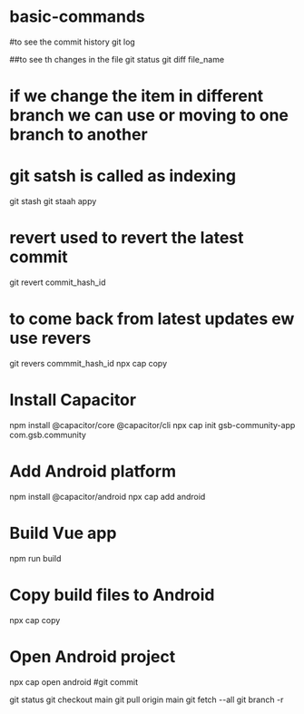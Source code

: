 # basic-commands
#to see the commit history
git log


##to see th changes in the file 
git status
git diff file_name

# if we change the item in different branch we can use or moving to one branch to another
# git satsh is called as indexing
git stash
git staah appy


# revert used to revert the latest commit
git revert commit_hash_id


# to come back from latest updates ew use revers
git revers commmit_hash_id
npx cap copy



# Install Capacitor
npm install @capacitor/core @capacitor/cli
npx cap init gsb-community-app com.gsb.community

# Add Android platform
npm install @capacitor/android
npx cap add android

# Build Vue app
npm run build



# Copy build files to Android
npx cap copy

# Open Android project
npx cap open android
#git commit






git status
git checkout main
git pull origin main
git fetch --all
git branch -r

